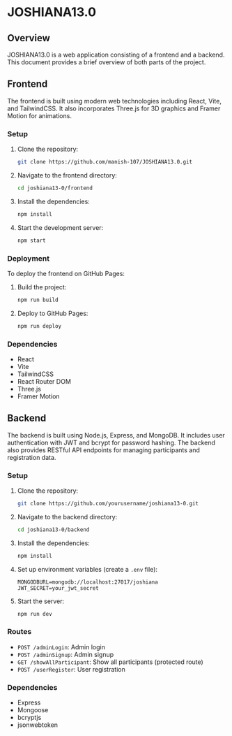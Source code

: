 # JOSHIANA13.0

## Overview

JOSHIANA13.0 is a web application consisting of a frontend and a backend. This document provides a brief overview of both parts of the project.

## Frontend

The frontend is built using modern web technologies including React, Vite, and TailwindCSS. It also incorporates Three.js for 3D graphics and Framer Motion for animations.

### Setup

1. Clone the repository:
   ```sh
   git clone https://github.com/manish-107/JOSHIANA13.0.git
   ```
2. Navigate to the frontend directory:
   ```sh
   cd joshiana13-0/frontend
   ```
3. Install the dependencies:
   ```sh
   npm install
   ```
4. Start the development server:
   ```sh
   npm start
   ```

### Deployment

To deploy the frontend on GitHub Pages:

1. Build the project:
   ```sh
   npm run build
   ```
2. Deploy to GitHub Pages:
   ```sh
   npm run deploy
   ```

### Dependencies

- React
- Vite
- TailwindCSS
- React Router DOM
- Three.js
- Framer Motion

## Backend

The backend is built using Node.js, Express, and MongoDB. It includes user authentication with JWT and bcrypt for password hashing. The backend also provides RESTful API endpoints for managing participants and registration data.

### Setup

1. Clone the repository:
   ```sh
   git clone https://github.com/yourusername/joshiana13-0.git
   ```
2. Navigate to the backend directory:
   ```sh
   cd joshiana13-0/backend
   ```
3. Install the dependencies:
   ```sh
   npm install
   ```
4. Set up environment variables (create a `.env` file):
   ```
   MONGODBURL=mongodb://localhost:27017/joshiana
   JWT_SECRET=your_jwt_secret
   ```
5. Start the server:
   ```sh
   npm run dev
   ```

### Routes

- `POST /adminLogin`: Admin login
- `POST /adminSignup`: Admin signup
- `GET /showAllParticipant`: Show all participants (protected route)
- `POST /userRegister`: User registration

### Dependencies

- Express
- Mongoose
- bcryptjs
- jsonwebtoken
